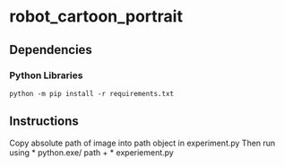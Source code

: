 # robot_cartoon_portrait

## Dependencies
### Python Libraries
`python -m pip install -r requirements.txt`

## Instructions
Copy absolute path of image into path object in experiment.py
Then run using  * python.exe/ path +  * experiement.py
